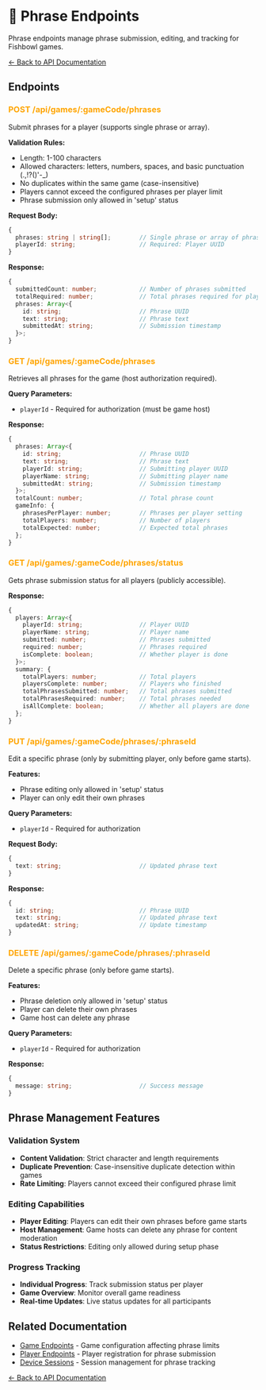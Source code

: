 # 📝 Phrase Endpoints

Phrase endpoints manage phrase submission, editing, and tracking for Fishbowl games.

[← Back to API Documentation](../README.md)

## Endpoints

### <span style="color: orange;">POST /api/games/:gameCode/phrases</span>
Submit phrases for a player (supports single phrase or array).

**Validation Rules:**
- Length: 1-100 characters
- Allowed characters: letters, numbers, spaces, and basic punctuation (.,!?()'-_)
- No duplicates within the same game (case-insensitive)
- Players cannot exceed the configured phrases per player limit
- Phrase submission only allowed in 'setup' status

**Request Body:**
```typescript
{
  phrases: string | string[];        // Single phrase or array of phrases
  playerId: string;                  // Required: Player UUID
}
```

**Response:**
```typescript
{
  submittedCount: number;            // Number of phrases submitted
  totalRequired: number;             // Total phrases required for player
  phrases: Array<{
    id: string;                      // Phrase UUID
    text: string;                    // Phrase text
    submittedAt: string;             // Submission timestamp
  }>;
}
```

### <span style="color: orange;">GET /api/games/:gameCode/phrases</span>
Retrieves all phrases for the game (host authorization required).

**Query Parameters:**
- `playerId` - Required for authorization (must be game host)

**Response:**
```typescript
{
  phrases: Array<{
    id: string;                      // Phrase UUID
    text: string;                    // Phrase text
    playerId: string;                // Submitting player UUID
    playerName: string;              // Submitting player name
    submittedAt: string;             // Submission timestamp
  }>;
  totalCount: number;                // Total phrase count
  gameInfo: {
    phrasesPerPlayer: number;        // Phrases per player setting
    totalPlayers: number;            // Number of players
    totalExpected: number;           // Expected total phrases
  };
}
```

### <span style="color: orange;">GET /api/games/:gameCode/phrases/status</span>
Gets phrase submission status for all players (publicly accessible).

**Response:**
```typescript
{
  players: Array<{
    playerId: string;                // Player UUID
    playerName: string;              // Player name
    submitted: number;               // Phrases submitted
    required: number;                // Phrases required
    isComplete: boolean;             // Whether player is done
  }>;
  summary: {
    totalPlayers: number;            // Total players
    playersComplete: number;         // Players who finished
    totalPhrasesSubmitted: number;   // Total phrases submitted
    totalPhrasesRequired: number;    // Total phrases needed
    isAllComplete: boolean;          // Whether all players are done
  };
}
```

### <span style="color: orange;">PUT /api/games/:gameCode/phrases/:phraseId</span>
Edit a specific phrase (only by submitting player, only before game starts).

**Features:**
- Phrase editing only allowed in 'setup' status
- Player can only edit their own phrases

**Query Parameters:**
- `playerId` - Required for authorization

**Request Body:**
```typescript
{
  text: string;                      // Updated phrase text
}
```

**Response:**
```typescript
{
  id: string;                        // Phrase UUID
  text: string;                      // Updated phrase text
  updatedAt: string;                 // Update timestamp
}
```

### <span style="color: orange;">DELETE /api/games/:gameCode/phrases/:phraseId</span>
Delete a specific phrase (only before game starts).

**Features:**
- Phrase deletion only allowed in 'setup' status
- Player can delete their own phrases
- Game host can delete any phrase

**Query Parameters:**
- `playerId` - Required for authorization

**Response:**
```typescript
{
  message: string;                   // Success message
}
```

## Phrase Management Features

### Validation System
- **Content Validation**: Strict character and length requirements
- **Duplicate Prevention**: Case-insensitive duplicate detection within games
- **Rate Limiting**: Players cannot exceed their configured phrase limit

### Editing Capabilities
- **Player Editing**: Players can edit their own phrases before game starts
- **Host Management**: Game hosts can delete any phrase for content moderation
- **Status Restrictions**: Editing only allowed during setup phase

### Progress Tracking
- **Individual Progress**: Track submission status per player
- **Game Overview**: Monitor overall game readiness
- **Real-time Updates**: Live status updates for all participants

## Related Documentation

- [Game Endpoints](./game-endpoints.md) - Game configuration affecting phrase limits
- [Player Endpoints](./player-endpoints.md) - Player registration for phrase submission
- [Device Sessions](./device-session-endpoints.md) - Session management for phrase tracking

[← Back to API Documentation](../README.md)
